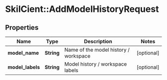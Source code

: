 # SkilCient::AddModelHistoryRequest

## Properties
Name | Type | Description | Notes
------------ | ------------- | ------------- | -------------
**model_name** | **String** | Name of the model history / workspace | [optional] 
**model_labels** | **String** | Model history / workspace labels | [optional] 



